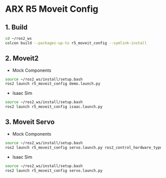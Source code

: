 # ARX R5 Moveit Config

## 1. Build
```bash
cd ~/ros2_ws
colcon build --packages-up-to r5_moveit_config --symlink-install
```

## 2. Moveit2
* Mock Components
```bash
source ~/ros2_ws/install/setup.bash
ros2 launch r5_moveit_config demo.launch.py 
```
* Isaac Sim
```bash
source ~/ros2_ws/install/setup.bash
ros2 launch r5_moveit_config isaac.launch.py
```

## 3. Moveit Servo
* Mock Components
```bash
source ~/ros2_ws/install/setup.bash
ros2 launch r5_moveit_config servo.launch.py ros2_control_hardware_type:=mock_components
```
* Isaac Sim
```bash
source ~/ros2_ws/install/setup.bash
ros2 launch r5_moveit_config servo.launch.py
```
